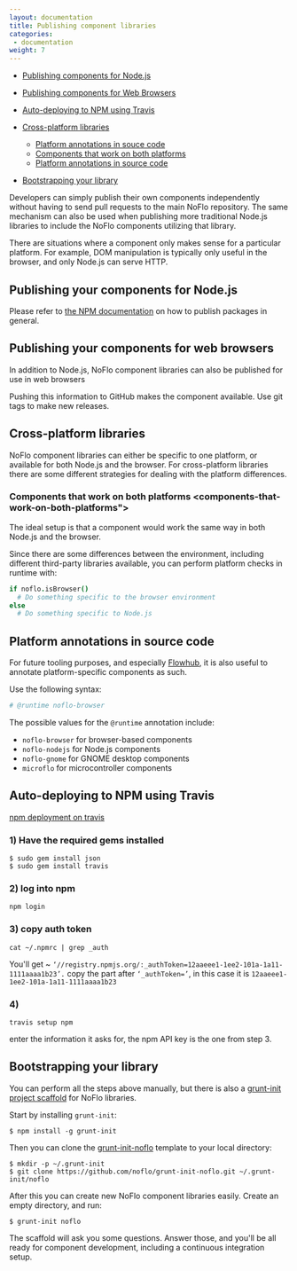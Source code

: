 ```yaml
---
layout: documentation
title: Publishing component libraries
categories:
 - documentation
weight: 7
---
```


- [Publishing components for Node.js](#publishing-your-components-for-node-js)

- [Publishing components for Web Browsers](#publishing-your-components-for-web-browsers)

- [Auto-deploying to NPM using Travis](#auto-deploying-to-npm-using-travis)

- [Cross-platform libraries](#cross-platform-libraries)
  - [Platform annotations in souce code](#platform-annotations-in-source-code)
  - [Components that work on both platforms](#components-that-work-on-both-platforms)
  - [Platform annotations in source code](#platform-annotations-in-source-code)

- [Bootstrapping your library](#bootstrapping-your-library)

Developers can simply publish their own components independently without having to send pull requests to the main NoFlo repository. The same mechanism can also be used when publishing more traditional Node.js libraries to include the NoFlo components utilizing that library.

There are situations where a component only makes sense for a particular platform. For example, DOM manipulation is typically only useful in the browser, and only Node.js can serve HTTP.

## Publishing your components for Node.js <a id="publishing-your-components-for-node-js"></a>
Please refer to [the NPM documentation](https://npmjs.org/doc/developers.html) on how to publish packages in general.

## Publishing your components for web browsers <a id="publishing-your-components-for-web-browsers"></a>

In addition to Node.js, NoFlo component libraries can also be published for use in web browsers

Pushing this information to GitHub makes the component available. Use git tags to make new releases.



## Cross-platform libraries <a id="cross-platform-libraries"></a>

NoFlo component libraries can either be specific to one platform, or available for both Node.js and the browser. For cross-platform libraries there are some different strategies for dealing with the platform differences.

### Components that work on both platforms <components-that-work-on-both-platforms"></a>

The ideal setup is that a component would work the same way in both Node.js and the browser.

Since there are some differences between the environment, including different third-party libraries available, you can perform platform checks in runtime with:

```coffeescript
if noflo.isBrowser()
  # Do something specific to the browser environment
else
  # Do something specific to Node.js
```

## Platform annotations in source code <a id="platform-annotations-in-source-code"></a>

For future tooling purposes, and especially [Flowhub](http://flowhub.io), it is also useful to annotate platform-specific components as such.

Use the following syntax:

```coffeescript
# @runtime noflo-browser
```

The possible values for the `@runtime` annotation include:

* `noflo-browser` for browser-based components
* `noflo-nodejs` for Node.js components
* `noflo-gnome` for GNOME desktop components
* `microflo` for microcontroller components

## Auto-deploying to NPM using Travis <a id="auto-deploying-to-npm-using-travis"></a>
[npm deployment on travis](https://docs.travis-ci.com/user/deployment/npm)

### 1) Have the required gems installed
```
$ sudo gem install json
$ sudo gem install travis
```

### 2) log into npm
```
npm login
```

### 3) copy auth token
```
cat ~/.npmrc | grep _auth
```
You'll get ~ `‘//registry.npmjs.org/:_authToken=12aaeee1-1ee2-101a-1a11-1111aaaa1b23’.` copy the part after `‘_authToken=’`, in this case it is `12aaeee1-1ee2-101a-1a11-1111aaaa1b23`

### 4)
```
travis setup npm
```
enter the information it asks for, the npm API key is the one from step 3.


## Bootstrapping your library <a id="bootstrapping-your-library"></a>

You can perform all the steps above manually, but there is also a [grunt-init project scaffold](http://gruntjs.com/project-scaffolding) for NoFlo libraries.

Start by installing `grunt-init`:

```
$ npm install -g grunt-init
```

Then you can clone the [grunt-init-noflo](https://github.com/noflo/grunt-init-noflo) template to your local directory:

```
$ mkdir -p ~/.grunt-init
$ git clone https://github.com/noflo/grunt-init-noflo.git ~/.grunt-init/noflo
```

After this you can create new NoFlo component libraries easily. Create an empty directory, and run:

```
$ grunt-init noflo
```

The scaffold will ask you some questions. Answer those, and you'll be all ready for component development, including a continuous integration setup.
